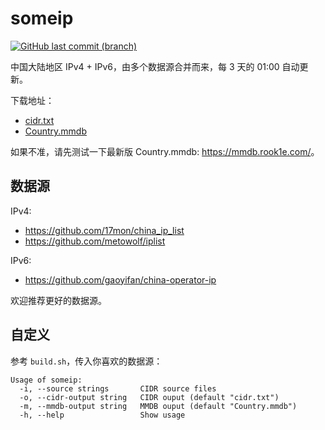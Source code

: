 # someip

[![GitHub last commit (branch)](https://img.shields.io/github/last-commit/0x2E/someip/build?label=%E6%9C%80%E6%96%B0%E6%9E%84%E5%BB%BA)](https://github.com/0x2E/someip/tree/build)

中国大陆地区 IPv4 + IPv6，由多个数据源合并而来，每 3 天的 01:00 自动更新。

下载地址：

- [cidr.txt](https://raw.githubusercontent.com/0x2E/someip/build/cidr.txt)
- [Country.mmdb](https://raw.githubusercontent.com/0x2E/someip/build/Country.mmdb)

如果不准，请先测试一下最新版 Country.mmdb: <https://mmdb.rook1e.com/>。

## 数据源

IPv4:

- <https://github.com/17mon/china_ip_list>
- <https://github.com/metowolf/iplist>

IPv6:

- <https://github.com/gaoyifan/china-operator-ip>

欢迎推荐更好的数据源。

## 自定义

参考 `build.sh`，传入你喜欢的数据源：

```shell
Usage of someip:
  -i, --source strings       CIDR source files
  -o, --cidr-output string   CIDR ouput (default "cidr.txt")
  -m, --mmdb-output string   MMDB ouput (default "Country.mmdb")
  -h, --help                 Show usage
```
